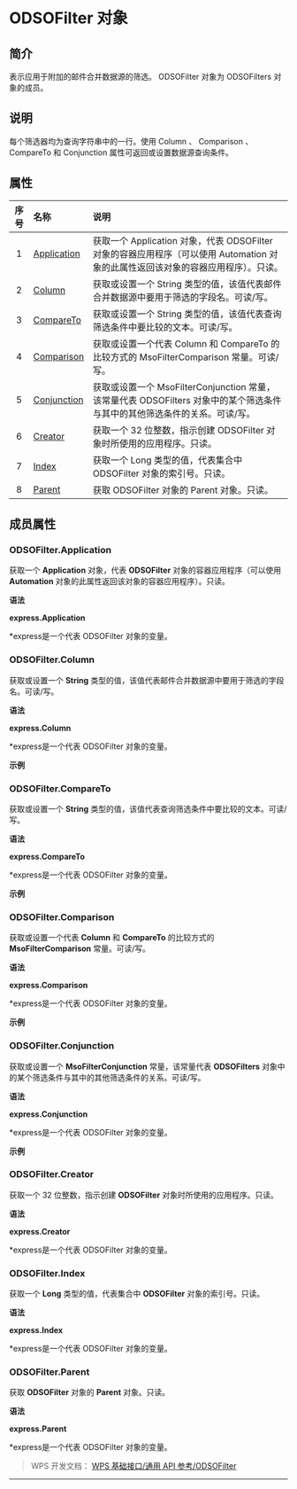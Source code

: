 # ODSOFilter 对象

## 简介

表示应用于附加的邮件合并数据源的筛选。 ODSOFilter 对象为 ODSOFilters 对象的成员。

## 说明

每个筛选器均为查询字符串中的一行。使用 Column 、 Comparison 、 CompareTo 和 Conjunction 属性可返回或设置数据源查询条件。

## 属性

| 序号 | 名称                                   | 说明                                                                                                                              |
|:----:|:---------------------------------------|:----------------------------------------------------------------------------------------------------------------------------------|
|  1   | [Application](#ODSOFilter.Application) | 获取一个 Application 对象，代表 ODSOFilter 对象的容器应用程序（可以使用 Automation 对象的此属性返回该对象的容器应用程序）。只读。 |
|  2   | [Column](#ODSOFilter.Column)           | 获取或设置一个 String 类型的值，该值代表邮件合并数据源中要用于筛选的字段名。可读/写。                                             |
|  3   | [CompareTo](#ODSOFilter.CompareTo)     | 获取或设置一个 String 类型的值，该值代表查询筛选条件中要比较的文本。可读/写。                                                     |
|  4   | [Comparison](#ODSOFilter.Comparison)   | 获取或设置一个代表 Column 和 CompareTo 的比较方式的 MsoFilterComparison 常量。可读/写。                                           |
|  5   | [Conjunction](#ODSOFilter.Conjunction) | 获取或设置一个 MsoFilterConjunction 常量，该常量代表 ODSOFilters 对象中的某个筛选条件与其中的其他筛选条件的关系。可读/写。        |
|  6   | [Creator](#ODSOFilter.Creator)         | 获取一个 32 位整数，指示创建 ODSOFilter 对象时所使用的应用程序。只读。                                                            |
|  7   | [Index](#ODSOFilter.Index)             | 获取一个 Long 类型的值，代表集合中 ODSOFilter 对象的索引号。只读。                                                                |
|  8   | [Parent](#ODSOFilter.Parent)           | 获取 ODSOFilter 对象的 Parent 对象。只读。                                                                                        |

## 成员属性

### ODSOFilter.Application

获取一个 **Application** 对象，代表 **ODSOFilter** 对象的容器应用程序（可以使用 **Automation** 对象的此属性返回该对象的容器应用程序）。只读。

**语法**

**express.Application**

\*express是一个代表 ODSOFilter 对象的变量。

### ODSOFilter.Column

获取或设置一个 **String** 类型的值，该值代表邮件合并数据源中要用于筛选的字段名。可读/写。

**语法**

**express.Column**

\*express是一个代表 ODSOFilter 对象的变量。

**示例**

### ODSOFilter.CompareTo

获取或设置一个 **String** 类型的值，该值代表查询筛选条件中要比较的文本。可读/写。

**语法**

**express.CompareTo**

\*express是一个代表 ODSOFilter 对象的变量。

**示例**

### ODSOFilter.Comparison

获取或设置一个代表 **Column** 和 **CompareTo** 的比较方式的 **MsoFilterComparison** 常量。可读/写。

**语法**

**express.Comparison**

\*express是一个代表 ODSOFilter 对象的变量。

**示例**

### ODSOFilter.Conjunction

获取或设置一个 **MsoFilterConjunction** 常量，该常量代表 **ODSOFilters** 对象中的某个筛选条件与其中的其他筛选条件的关系。可读/写。

**语法**

**express.Conjunction**

\*express是一个代表 ODSOFilter 对象的变量。

**示例**

### ODSOFilter.Creator

获取一个 32 位整数，指示创建 **ODSOFilter** 对象时所使用的应用程序。只读。

**语法**

**express.Creator**

\*express是一个代表 ODSOFilter 对象的变量。

### ODSOFilter.Index

获取一个 **Long** 类型的值，代表集合中 **ODSOFilter** 对象的索引号。只读。

**语法**

**express.Index**

\*express是一个代表 ODSOFilter 对象的变量。

### ODSOFilter.Parent

获取 **ODSOFilter** 对象的 **Parent** 对象。只读。

**语法**

**express.Parent**

\*express是一个代表 ODSOFilter 对象的变量。

> WPS 开发文档： [WPS 基础接口/通用 API 参考/ODSOFilter](https://qn.cache.wpscdn.cn/encs/doc/office_v19/index.htm)

------------------------------------------------------------------------
